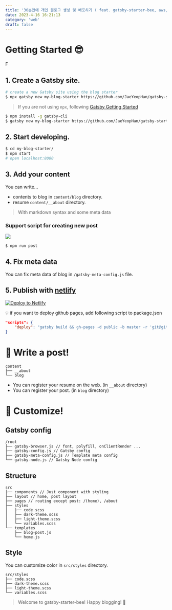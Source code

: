 ```yaml
---
title: '30분만에 개인 블로그 생성 및 배포하기 ( feat. gatsby-starter-bee, aws, vercel )'
date: 2023-4-16 16:21:13
category: 'web'
draft: false
---
```


# Getting Started 😎
F
## 1. Create a Gatsby site.

```sh
# create a new Gatsby site using the blog starter
$ npx gatsby new my-blog-starter https://github.com/JaeYeopHan/gatsby-starter-bee
```

> If you are not using `npx`, following [Gatsby Getting Started](https://www.gatsbyjs.org/docs/quick-start)

```sh
$ npm install -g gatsby-cli
$ gatsby new my-blog-starter https://github.com/JaeYeopHan/gatsby-starter-bee
```

## 2. Start developing.

```sh
$ cd my-blog-starter/
$ npm start
# open localhost:8000
```

## 3. Add your content

You can write...

- contents to blog in `content/blog` directory.
- resume `content/__about` directory.

> With markdown syntax and some meta data

### Support script for creating new post

![](./images/cli-tool-example.gif)

```sh
$ npm run post
```

## 4. Fix meta data

You can fix meta data of blog in `/gatsby-meta-config.js` file.

## 5. Publish with [netlify](https://netlify.com)

[![Deploy to Netlify](https://www.netlify.com/img/deploy/button.svg)](https://app.netlify.com/start/deploy?repository=https://github.com/JaeYeopHab/gatsby-starter-bee)

:bulb: if you want to deploy github pages, add following script to package.json

```json
"scripts": {
    "deploy": "gatsby build && gh-pages -d public -b master -r 'git@github.com:${your github id}/${github page name}.github.io.git'"
}
```

# :memo: Write a post!

```
content
├── __about
└── blog
```

- You can register your resume on the web. (in `__about` directory)
- You can register your post. (in `blog` directory)

# 🧐 Customize!

## Gatsby config

```
/root
├── gatsby-browser.js // font, polyfill, onClientRender ...
├── gatsby-config.js // Gatsby config
├── gatsby-meta-config.js // Template meta config
└── gatsby-node.js // Gatsby Node config
```

## Structure

```
src
├── components // Just component with styling
├── layout // home, post layout
├── pages // routing except post: /(home), /about
├── styles
│   ├── code.scss
│   ├── dark-theme.scss
│   ├── light-theme.scss
│   └── variables.scss
└── templates
    ├── blog-post.js
    └── home.js
```

## Style

You can customize color in `src/styles` directory.

```
src/styles
├── code.scss
├── dark-theme.scss
├── light-theme.scss
└── variables.scss
```

> Welcome to gatsby-starter-bee!
> Happy blogging! 👻
